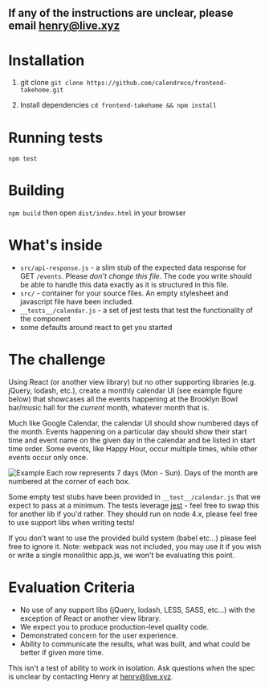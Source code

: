 ## If any of the instructions are unclear, please email henry@live.xyz

# Installation

1) git clone
`git clone https://github.com/calendreco/frontend-takehome.git`

2) Install dependencies
`cd frontend-takehome && npm install`

# Running tests
`npm test`

# Building
`npm build` then open `dist/index.html` in your browser

# What's inside
* `src/api-response.js` - a slim stub of the expected data response for GET `/events`. Please *don't change this file*. The code you write should be able to handle this data exactly as it is structured in this file.
* `src/` - container for your source files. An empty stylesheet and javascript file have been included.
* `__tests__/calendar.js` - a set of jest tests that test the functionality of the component
* some defaults around react to get you started

# The challenge
Using React (or another view library) but no other supporting libraries (e.g. jQuery, lodash, etc.), create a monthly calendar UI (see example figure below) that showcases all the events happening at the Brooklyn Bowl bar/music hall for the _current_ month, whatever month that is.

Much like Google Calendar, the calendar UI should show numbered days of the month. Events happening on a particular day should show their start time and event name on the given day in the calendar and be listed in start time order. Some events, like Happy Hour, occur multiple times, while other events occur only once.

![Example](https://cloud.githubusercontent.com/assets/3581705/13577019/693a01e0-e45e-11e5-857f-b42f5752f6e8.png)
Each row represents 7 days (Mon - Sun). Days of the month are numbered at the corner of each box.

Some empty test stubs have been provided in `__test__/calendar.js` that we expect to pass at a minimum. The tests leverage [jest](https://facebook.github.io/jest/docs/en/getting-started.html) - feel free to swap this for another lib if you'd rather. They should run on node 4.x, please feel free to use support libs when writing tests!

If you don't want to use the provided build system (babel etc...) please feel free to ignore it.
Note: webpack was not included, you may use it if you wish or write a single monolithic app.js, we won't be evaluating this point.

# Evaluation Criteria
* No use of any support libs (jQuery, lodash, LESS, SASS, etc...) with the exception of React or another view library.
* We expect you to produce production-level quality code.
* Demonstrated concern for the user experience.
* Ability to communicate the results, what was built, and what could be better if given more time.

This isn't a test of ability to work in isolation. Ask questions when the spec is unclear by contacting Henry at henry@live.xyz.
